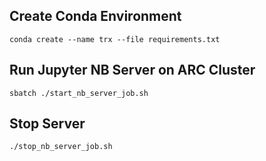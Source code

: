 ## Create Conda Environment
```shell
conda create --name trx --file requirements.txt
```
## Run Jupyter NB Server on ARC Cluster
```shell
sbatch ./start_nb_server_job.sh
```

## Stop Server
```shell
./stop_nb_server_job.sh
```
